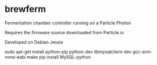 # brewferm
Fermentation chamber controller running on a Particle Photon

Requires the firmware source downloaded from Particle.io

Developed on Debian Jessie

sudo apt-get install python-pip python-dev libmysqlclient-dev gcc-arm-none-eabi make
pip install MySQL-python
